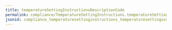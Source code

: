 ```yaml
---
title: temperatureSettingInstructionsDescriptionCode
permalink: compliance/TemperatureSettingInstructions.temperatureSettingInstructionsDescriptionCode.html
jsonid: compliance_temperaturesettinginstructions_temperaturesettinginstructionsdescriptioncode
---
```

